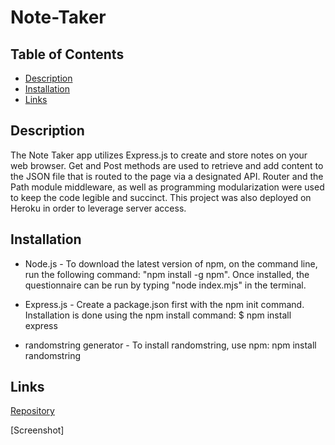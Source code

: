 # Note-Taker

## Table of Contents
- [Description](#description)
- [Installation](#installation)
- [Links](#links)    

## Description

The Note Taker app utilizes Express.js to create and store notes on your web browser. Get and Post methods are used to retrieve and add content to the JSON file that is routed to the page via a designated API. Router and the Path module middleware, as well as programming modularization were used to keep the code legible and succinct. This project was also deployed on Heroku in order to 
leverage server access. 


## Installation

- Node.js - To download the latest version of npm, on the command line, run the following command: 
"npm install -g npm". Once installed, the questionnaire can be run by typing "node index.mjs" in the terminal. 

-  Express.js - Create a package.json first with the npm init command. Installation is done using the npm install command: $ npm install express

- randomstring generator - To install randomstring, use npm: npm install randomstring



## Links

[Repository](https://github.com/pb1983/Note-Taker)

[Screenshot]